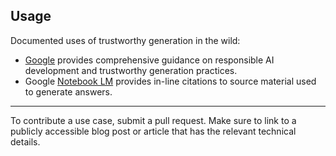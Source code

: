 ## Usage

Documented uses of trustworthy generation in the wild:
* [Google](https://ai.google.dev/responsible/) provides comprehensive guidance on responsible AI development and trustworthy generation practices.
* Google [Notebook LM](https://notebooklm.google.com/) provides in-line citations to source material used to generate answers.

-------
To contribute a use case, submit a pull request. Make sure to link to a publicly accessible blog post or article that has the relevant technical details.
